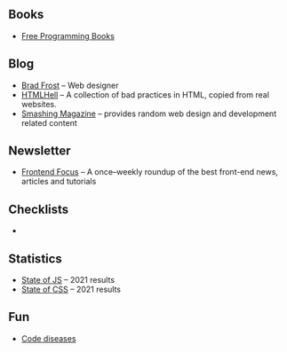 ## Books

- [Free Programming Books](https://ebookfoundation.github.io/free-programming-books/)

## Blog 

- [Brad Frost](https://bradfrost.com/) – Web designer
- [HTMLHell](https://www.htmhell.dev/) – A collection of bad practices in HTML, copied from real websites.
- [Smashing Magazine](https://www.smashingmagazine.com/) – provides random web design and development related content

## Newsletter

- [Frontend Focus](https://frontendfoc.us/) – A once–weekly roundup of the best front-end news, articles and tutorials

## Checklists

- 

## Statistics

- [State of JS](https://2021.stateofjs.com) – 2021 results
- [State of CSS](https://2021.stateofcss.com/en-US/) – 2021 results

## Fun

- [Code diseases](https://nicothin.pro/diseases-coder/)
